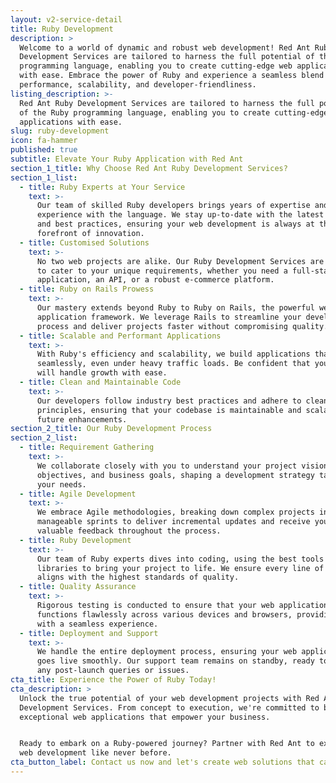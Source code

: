```yaml
---
layout: v2-service-detail
title: Ruby Development
description: >
  Welcome to a world of dynamic and robust web development! Red Ant Ruby
  Development Services are tailored to harness the full potential of the Ruby
  programming language, enabling you to create cutting-edge web applications
  with ease. Embrace the power of Ruby and experience a seamless blend of
  performance, scalability, and developer-friendliness.
listing_description: >-
  Red Ant Ruby Development Services are tailored to harness the full potential
  of the Ruby programming language, enabling you to create cutting-edge web
  applications with ease.
slug: ruby-development
icon: fa-hammer
published: true
subtitle: Elevate Your Ruby Application with Red Ant
section_1_title: Why Choose Red Ant Ruby Development Services?
section_1_list:
  - title: Ruby Experts at Your Service
    text: >-
      Our team of skilled Ruby developers brings years of expertise and hands-on
      experience with the language. We stay up-to-date with the latest trends
      and best practices, ensuring your web development is always at the
      forefront of innovation.
  - title: Customised Solutions
    text: >-
      No two web projects are alike. Our Ruby Development Services are designed
      to cater to your unique requirements, whether you need a full-stack web
      application, an API, or a robust e-commerce platform.
  - title: Ruby on Rails Prowess
    text: >-
      Our mastery extends beyond Ruby to Ruby on Rails, the powerful web
      application framework. We leverage Rails to streamline your development
      process and deliver projects faster without compromising quality.
  - title: Scalable and Performant Applications
    text: >-
      With Ruby's efficiency and scalability, we build applications that perform
      seamlessly, even under heavy traffic loads. Be confident that your web app
      will handle growth with ease.
  - title: Clean and Maintainable Code
    text: >-
      Our developers follow industry best practices and adhere to clean code
      principles, ensuring that your codebase is maintainable and scalable for
      future enhancements.
section_2_title: Our Ruby Development Process
section_2_list:
  - title: Requirement Gathering
    text: >-
      We collaborate closely with you to understand your project vision,
      objectives, and business goals, shaping a development strategy tailored to
      your needs.
  - title: Agile Development
    text: >-
      We embrace Agile methodologies, breaking down complex projects into
      manageable sprints to deliver incremental updates and receive your
      valuable feedback throughout the process.
  - title: Ruby Development
    text: >-
      Our team of Ruby experts dives into coding, using the best tools and
      libraries to bring your project to life. We ensure every line of code
      aligns with the highest standards of quality.
  - title: Quality Assurance
    text: >-
      Rigorous testing is conducted to ensure that your web application
      functions flawlessly across various devices and browsers, providing users
      with a seamless experience.
  - title: Deployment and Support
    text: >-
      We handle the entire deployment process, ensuring your web application
      goes live smoothly. Our support team remains on standby, ready to address
      any post-launch queries or issues.
cta_title: Experience the Power of Ruby Today!
cta_description: >
  Unlock the true potential of your web development projects with Red Ant Ruby
  Development Services. From concept to execution, we're committed to building
  exceptional web applications that empower your business.


  Ready to embark on a Ruby-powered journey? Partner with Red Ant to experience
  web development like never before.
cta_button_label: Contact us now and let's create web solutions that captivate and excel!
---
```













